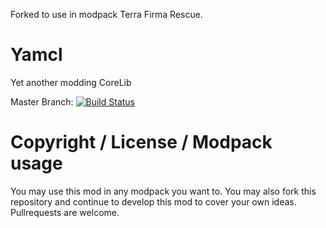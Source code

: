 Forked to use in modpack Terra Firma Rescue.

# Yamcl
Yet another modding CoreLib

Master Branch: [![Build Status](http://jenkins.usrv.de:8081/buildStatus/icon?job=YAMCL)](http://jenkins.usrv.de:8081/job/YAMCL/)


# Copyright / License / Modpack usage
You may use this mod in any modpack you want to. You may also fork this repository and continue to develop this mod to cover your own ideas. Pullrequests are welcome.
